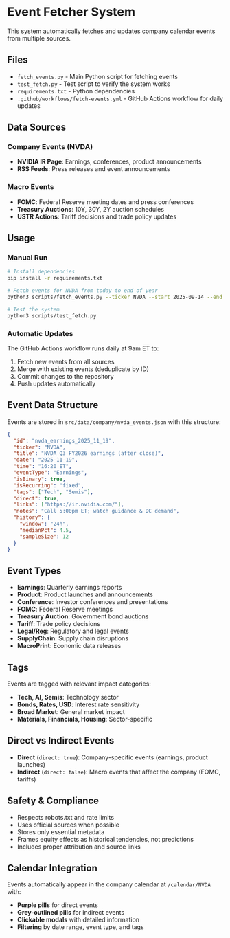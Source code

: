 # Event Fetcher System

This system automatically fetches and updates company calendar events from multiple sources.

## Files

- `fetch_events.py` - Main Python script for fetching events
- `test_fetch.py` - Test script to verify the system works
- `requirements.txt` - Python dependencies
- `.github/workflows/fetch-events.yml` - GitHub Actions workflow for daily updates

## Data Sources

### Company Events (NVDA)
- **NVIDIA IR Page**: Earnings, conferences, product announcements
- **RSS Feeds**: Press releases and event announcements

### Macro Events
- **FOMC**: Federal Reserve meeting dates and press conferences
- **Treasury Auctions**: 10Y, 30Y, 2Y auction schedules
- **USTR Actions**: Tariff decisions and trade policy updates

## Usage

### Manual Run
```bash
# Install dependencies
pip install -r requirements.txt

# Fetch events for NVDA from today to end of year
python3 scripts/fetch_events.py --ticker NVDA --start 2025-09-14 --end 2025-12-31

# Test the system
python3 scripts/test_fetch.py
```

### Automatic Updates
The GitHub Actions workflow runs daily at 9am ET to:
1. Fetch new events from all sources
2. Merge with existing events (deduplicate by ID)
3. Commit changes to the repository
4. Push updates automatically

## Event Data Structure

Events are stored in `src/data/company/nvda_events.json` with this structure:

```json
{
  "id": "nvda_earnings_2025_11_19",
  "ticker": "NVDA",
  "title": "NVDA Q3 FY2026 earnings (after close)",
  "date": "2025-11-19",
  "time": "16:20 ET",
  "eventType": "Earnings",
  "isBinary": true,
  "isRecurring": "fixed",
  "tags": ["Tech", "Semis"],
  "direct": true,
  "links": ["https://ir.nvidia.com/"],
  "notes": "Call 5:00pm ET; watch guidance & DC demand",
  "history": {
    "window": "24h",
    "medianPct": 4.5,
    "sampleSize": 12
  }
}
```

## Event Types

- **Earnings**: Quarterly earnings reports
- **Product**: Product launches and announcements
- **Conference**: Investor conferences and presentations
- **FOMC**: Federal Reserve meetings
- **Treasury Auction**: Government bond auctions
- **Tariff**: Trade policy decisions
- **Legal/Reg**: Regulatory and legal events
- **SupplyChain**: Supply chain disruptions
- **MacroPrint**: Economic data releases

## Tags

Events are tagged with relevant impact categories:
- **Tech, AI, Semis**: Technology sector
- **Bonds, Rates, USD**: Interest rate sensitivity
- **Broad Market**: General market impact
- **Materials, Financials, Housing**: Sector-specific

## Direct vs Indirect Events

- **Direct** (`direct: true`): Company-specific events (earnings, product launches)
- **Indirect** (`direct: false`): Macro events that affect the company (FOMC, tariffs)

## Safety & Compliance

- Respects robots.txt and rate limits
- Uses official sources when possible
- Stores only essential metadata
- Frames equity effects as historical tendencies, not predictions
- Includes proper attribution and source links

## Calendar Integration

Events automatically appear in the company calendar at `/calendar/NVDA` with:
- **Purple pills** for direct events
- **Grey-outlined pills** for indirect events
- **Clickable modals** with detailed information
- **Filtering** by date range, event type, and tags
